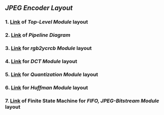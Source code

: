 ## ***JPEG Encoder Layout***

### 1. [Link](https://drive.google.com/file/d/1mRtAl3d6mx95bcHVfP82KFCAkTnEHIwH/view?usp=sharing) of ***Top-Level Module*** layout  
### 2. [Link](https://drive.google.com/file/d/1mRtAl3d6mx95bcHVfP82KFCAkTnEHIwH/view?usp=sharing) of ***Pipeline Diagram***  
### 3. [Link](https://drive.google.com/file/d/1L2DIvizOIso9FsDpLFeT24lqjbnk3u6x/view?usp=sharing) for ***rgb2ycrcb Module*** layout  
### 4. [Link](https://drive.google.com/file/d/1p07i5H1HNU6943ExFIMgc73M3K_sgYbW/view?usp=sharing) for ***DCT Module*** layout  
### 5. [Link](https://drive.google.com/file/d/14HqEGYOWrooeTAi3vzY9K2ukFDauzobw/view?usp=sharing) for ***Quantization Module*** layout  
### 6. [Link](https://drive.google.com/file/d/1QW2JD19TAh8yTAYJZvgZVAOwX6gChf3o/view?usp=sharing) for ***Huffman Module*** layout  
### 7. [Link](https://drive.google.com/file/d/1PH06MWUhUusrJRR7ESJDLxEhG3zJOgls/view?usp=sharing) of Finite State Machine for ***FIFO, JPEG-Bitstream Module*** layout  
